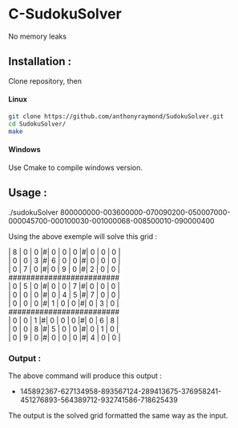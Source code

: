 # C-SudokuSolver
No memory leaks

## Installation :

Clone repository, then
#### Linux
``` sh
git clone https://github.com/anthonyraymond/SudokuSolver.git
cd SudokuSolver/
make
```
#### Windows
Use Cmake to compile windows version.


## Usage :

./sudokuSolver 800000000-003600000-070090200-050007000-000045700-000100030-001000068-008500010-090000400

Using the above exemple will solve this grid :

| 8 | 0 | 0 |#| 0 | 0 | 0 |#| 0 | 0 | 0 |<br />
| 0 | 0 | 3 |#| 6 | 0 | 0 |#| 0 | 0 | 0 |<br />
| 0 | 7 | 0 |#| 0 | 9 | 0 |#| 2 | 0 | 0 |<br />
\#\#\#\#\#\#\#\#\#\#\#\#\#\#\#\#\#\#\#\#\#\#\#\#\#<br />
| 0 | 5 | 0 |#| 0 | 0 | 7 |#| 0 | 0 | 0 |<br />
| 0 | 0 | 0 |#| 0 | 4 | 5 |#| 7 | 0 | 0 |<br />
| 0 | 0 | 0 |#| 1 | 0 | 0 |#| 0 | 3 | 0 |<br />
\#\#\#\#\#\#\#\#\#\#\#\#\#\#\#\#\#\#\#\#\#\#\#\#\#<br />
| 0 | 0 | 1 |#| 0 | 0 | 0 |#| 0 | 6 | 8 |<br />
| 0 | 0 | 8 |#| 5 | 0 | 0 |#| 0 | 1 | 0 |<br />
| 0 | 9 | 0 |#| 0 | 0 | 0 |#| 4 | 0 | 0 |<br />

### Output :

The above command will produce this output : 
- 145892367-627134958-893567124-289413675-376958241-451276893-564389712-932741586-718625439

The output is the solved grid formatted the same way as the input.
